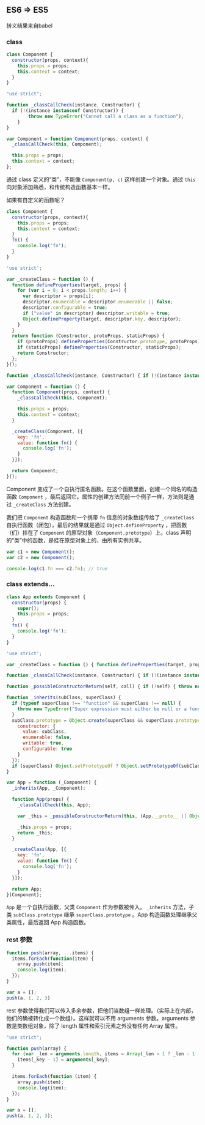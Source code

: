 ## ES6 => ES5

转义结果来自babel

### class

```javascript
class Component {
  constructor(props, context){
    this.props = props;
    this.context = context;
  }
}
```

```javascript
"use strict";

function _classCallCheck(instance, Constructor) {
  if (!(instance instanceof Constructor)) {
		throw new TypeError("Cannot call a class as a function");
	}
}

var Component = function Component(props, context) {
  _classCallCheck(this, Component);

  this.props = props;
  this.context = context;
};
```

通过 class 定义的“类”，不能像 `Component(p, c)` 这样创建一个对象。通过 `this` 向对象添加熟悉，和传统构造函数基本一样。

如果有自定义的函数呢？

```javascript
class Component {
  constructor(props, context){
    this.props = props;
  	this.context = context;
  }
  fn() {
    console.log('fn');
  }
}
```

```javascript
'use strict';

var _createClass = function () {
  function defineProperties(target, props) {
    for (var i = 0; i < props.length; i++) {
      var descriptor = props[i];
      descriptor.enumerable = descriptor.enumerable || false;
      descriptor.configurable = true;
      if ("value" in descriptor) descriptor.writable = true;
      Object.defineProperty(target, descriptor.key, descriptor);
    }
  }
  return function (Constructor, protoProps, staticProps) {
    if (protoProps) defineProperties(Constructor.prototype, protoProps);
    if (staticProps) defineProperties(Constructor, staticProps);
    return Constructor;
  };
}();

function _classCallCheck(instance, Constructor) { if (!(instance instanceof Constructor)) { throw new TypeError("Cannot call a class as a function"); } }

var Component = function () {
  function Component(props, context) {
    _classCallCheck(this, Component);

    this.props = props;
    this.context = context;
  }

  _createClass(Component, [{
    key: 'fn',
    value: function fn() {
      console.log('fn');
    }
  }]);

  return Component;
}();
```

Component 变成了一个自执行匿名函数。在这个函数里面，创建一个同名的构造函数 `Component` ，最后返回它。属性的创建方法同前一个例子一样，方法则是通过 `_createClass` 方法创建。

我们把 `Component` 构造函数和一个携带 `fn` 信息的对象数组传给了 `_createClass` 自执行函数（闭包），最后的结果就是通过 `Object.defineProperty` ，把函数（们）挂在了 `Component` 的原型对象（`Component.prototype`）上。class 声明的“类”中的函数，是挂在原型对象上的，由所有实例共享。

```javascript
var c1 = new Component();
var c2 = new Component();

console.log(c1.fn === c2.fn); // true
```

### class extends...

```javascript
class App extends Component {
  constructor(props) {
    super();
    this.props = props;
  }
  fn() {
    console.log('fn');
  }
}
```

```javascript
'use strict';

var _createClass = function () { function defineProperties(target, props) { for (var i = 0; i < props.length; i++) { var descriptor = props[i]; descriptor.enumerable = descriptor.enumerable || false; descriptor.configurable = true; if ("value" in descriptor) descriptor.writable = true; Object.defineProperty(target, descriptor.key, descriptor); } } return function (Constructor, protoProps, staticProps) { if (protoProps) defineProperties(Constructor.prototype, protoProps); if (staticProps) defineProperties(Constructor, staticProps); return Constructor; }; }();

function _classCallCheck(instance, Constructor) { if (!(instance instanceof Constructor)) { throw new TypeError("Cannot call a class as a function"); } }

function _possibleConstructorReturn(self, call) { if (!self) { throw new ReferenceError("this hasn't been initialised - super() hasn't been called"); } return call && (typeof call === "object" || typeof call === "function") ? call : self; }

function _inherits(subClass, superClass) { 
  if (typeof superClass !== "function" && superClass !== null) { 
    throw new TypeError("Super expression must either be null or a function, not " + typeof superClass); 
  } 
  subClass.prototype = Object.create(superClass && superClass.prototype, { 
    constructor: { 
      value: subClass, 
      enumerable: false, 
      writable: true, 
      configurable: true 
    }
  }); 
  if (superClass) Object.setPrototypeOf ? Object.setPrototypeOf(subClass, superClass) : subClass.__proto__ = superClass; 
}

var App = function (_Component) {
  _inherits(App, _Component);

  function App(props) {
    _classCallCheck(this, App);

    var _this = _possibleConstructorReturn(this, (App.__proto__ || Object.getPrototypeOf(App)).call(this));

    _this.props = props;
    return _this;
  }

  _createClass(App, [{
    key: 'fn',
    value: function fn() {
      console.log('fn');
    }
  }]);

  return App;
}(Component);
```

`App` 是一个自执行函数，父类 `Component` 作为参数被传入。 `_inherits` 方法，子类 `subClass.prototype` 继承 `superClass.prototype` 。App 构造函数处理继承父类属性，最后返回 App 构造函数。

### rest 参数

```javascript
function push(array, ...items) {
  items.forEach(function(item) {
    array.push(item);
    console.log(item);
  });
}

var a = [];
push(a, 1, 2, 3)
```

rest 参数使得我们可以传入多余参数，把他们当数组一样处理。（实际上在内部，他们的确被转化成一个数组）。这样就可以不用 arguments 参数。arguments 参数是类数组对象，除了 length 属性和索引元素之外没有任何 Array 属性。

```javascript
"use strict";

function push(array) {
  for (var _len = arguments.length, items = Array(_len > 1 ? _len - 1 : 0), _key = 1; _key < _len; _key++) {
    items[_key - 1] = arguments[_key];
  }

  items.forEach(function (item) {
    array.push(item);
    console.log(item);
  });
}

var a = [];
push(a, 1, 2, 3);
```
